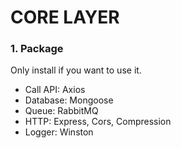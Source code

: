 # CORE LAYER

### 1. Package

Only install if you want to use it.

- Call API: Axios
- Database: Mongoose
- Queue: RabbitMQ
- HTTP: Express, Cors, Compression
- Logger: Winston
